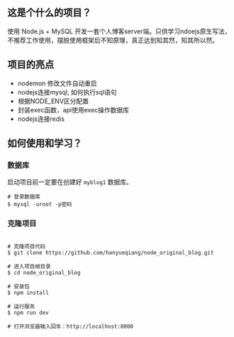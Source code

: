 
## 这是个什么的项目？

使用 Node.js + MySQL 开发一套个人博客server端。只供学习ndoejs原生写法，不推荐工作使用，摆脱使用框架后不知原理，真正达到知其然，知其所以然。

## 项目的亮点
- nodemon 修改文件自动重启
- nodejs连接mysql, 如何执行sql语句
- 根据NODE_ENV区分配置
- 封装exec函数，api使用exec操作数据库
- nodejs连接redis

## 如何使用和学习？

### 数据库
启动项目前一定要在创建好 `myblog1` 数据库。
```
# 登录数据库
$ mysql -uroot -p密码

```

### 克隆项目

```

# 克隆项目代码
$ git clone https://github.com/hanyueqiang/node_original_blog.git

# 进入项目根目录
$ cd node_original_blog

# 安装包
$ npm install

# 运行服务
$ npm run dev

# 打开浏览器输入回车：http://localhost:8000

```

